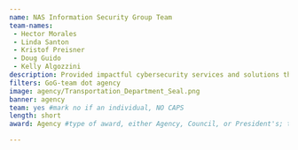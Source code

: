 ```yaml
---
name: NAS Information Security Group Team
team-names: 
 - Hector Morales
 - Linda Santon
 - Kristof Preisner
 - Doug Guido
 - Kelly Algozzini
description: Provided impactful cybersecurity services and solutions through the Cybersecurity Enterprise Engineering Facility. Their efforts have significantly improved the ATO’s ability to dynamically assess cybersecurity risks and target remediation activities around vulnerabilities and threats that pose the highest risk to air traffic operations.
filters: GoG-team dot agency
image: agency/Transportation_Department_Seal.png
banner: agency
team: yes #mark no if an individual, NO CAPS 
length: short
award: Agency #type of award, either Agency, Council, or President's; this is case sensitive so make sure to match the options listed exactly. This section generates the format of the card

---
```

